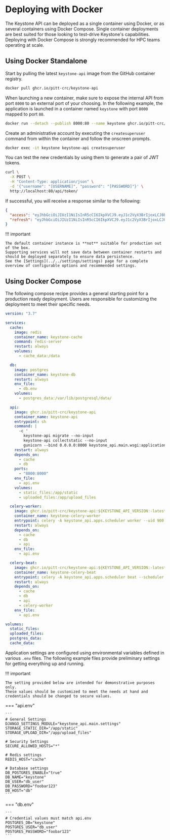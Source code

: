 # Deploying with Docker

The Keystone API can be deployed as a single container using Docker, or as several containers using Docker Compose.
Single container deployments are best suited for those looking to test-drive Keystone's capabilities.
Deploying with Docker Compose is strongly recommended for HPC teams operating at scale.

## Using Docker Standalone

Start by pulling the latest `keystone-api` image from the GitHub container registry.

```bash
docker pull ghcr.io/pitt-crc/keystone-api
```

When launching a new container, make sure to expose the internal API from port `8000` to an external port of your choosing.
In the following example, the application is launched in a container named `keystone` with port `8000` mapped to port `80`.

```bash
docker run --detach --publish 8000:80 --name keystone ghcr.io/pitt-crc/keystone-api
```

Create an administrative account by executing the `createsuperuser` command from within the container and follow the onscreen prompts.

```bash
docker exec -it keystone keystone-api createsuperuser
```

You can test the new credentials by using them to generate a pair of JWT tokens.

```bash
curl \
  -X POST \
  -H "Content-Type: application/json" \
  -d '{"username": "[USERNAME]", "password": "[PASSWORD]"}' \
  http://localhost:80/api/token/
```

If successful, you will receive a response similar to the following:

```json
{
  "access": "eyJhbGciOiJIUzI1NiIsInR5cCI6IkpXVCJ9.eyJ1c2VyX3BrIjoxLCJ0b2tlbl90eXBlIjoiYWNjZXNzIiwiY29sZF9zdHVmZiI6IuKYgyIsImV4cCI6MTIzNDU2LCJqdGkiOiJmZDJmOWQ1ZTFhN2M0MmU4OTQ5MzVlMzYyYmNhOGJjYSJ9.NHlztMGER7UADHZJlxNG0WSi22a2KaYSfd1S-AuT7lU",
  "refresh": "eyJhbGciOiJIUzI1NiIsInR5cCI6IkpXVCJ9.eyJ1c2VyX3BrIjoxLCJ0b2tlbl90eXBlIjoicmVmcmVzaCIsImNvbGRfc3R1ZmYiOiLimIMiLCJleHAiOjIzNDU2NywianRpIjoiZGUxMmY0ZTY3MDY4NDI3ODg5ZjE1YWMyNzcwZGEwNTEifQ.aEoAYkSJjoWH1boshQAaTkf8G3yn0kapko6HFRt7Rh4"
}
```

!!! important

    The default container instance is **not** suitable for production out of the box.
    Supporting services will not save data between container restarts and should be deployed separately to ensure data persistence. 
    See the [Settings](../../settings/settings) page for a complete overview of configurable options and recommended settings.

## Using Docker Compose

The following compose recipe provides a general starting point for a production ready deployment.
Users are responsible for customizing the deployment to meet their specific needs.

```yaml
version: "3.7"

services:
  cache:
    image: redis
    container_name: keystone-cache
    command: redis-server
    restart: always
    volumes:
      - cache_data:/data

  db:
    image: postgres
    container_name: keystone-db
    restart: always
    env_file:
      - db.env
    volumes:
      - postgres_data:/var/lib/postgresql/data/

  api:
    image: ghcr.io/pitt-crc/keystone-api
    container_name: keystone-api
    entrypoint: sh
    command: |
      -c '
        keystone-api migrate --no-input
        keystone-api collectstatic --no-input
        gunicorn --bind 0.0.0.0:8000 keystone_api.main.wsgi:application'
    restart: always
    depends_on:
      - cache
      - db
    ports:
      - "8000:8000"
    env_file:
      - api.env
    volumes:
      - static_files:/app/static
      - uploaded_files:/app/upload_files

  celery-worker:
    image: ghcr.io/pitt-crc/keystone-api:${KEYSTONE_API_VERSION:-latest}
    container_name: keystone-celery-worker
    entrypoint: celery -A keystone_api.apps.scheduler worker --uid 900
    restart: always
    depends_on:
      - cache
      - db
      - api
    env_file:
      - api.env

  celery-beat:
    image: ghcr.io/pitt-crc/keystone-api:${KEYSTONE_API_VERSION:-latest}
    container_name: keystone-celery-beat
    entrypoint: celery -A keystone_api.apps.scheduler beat --scheduler django_celery_beat.schedulers:DatabaseScheduler --uid 900
    restart: always
    depends_on:
      - cache
      - db
      - api
      - celery-worker
    env_file:
      - api.env

volumes:
  static_files:
  uploaded_files:
  postgres_data:
  cache_data:
```

Application settings are configured using environmental variables defined in various `.env` files.
The following example files provide preliminary settings for getting everything up and running.

!!! important

    The setting provided below are intended for demonstrative purposes only.
    These values should be customized to meet the needs at hand and credentials should be changed to secure values.

=== "api.env"

    ```
    # General Settings
    DJANGO_SETTINGS_MODULE="keystone_api.main.settings"
    STORAGE_STATIC_DIR="/app/static"
    STORAGE_UPLOAD_DIR="/app/upload_files"
    
    # Security Settings
    SECURE_ALLOWED_HOSTS="*"
    
    # Redis settings
    REDIS_HOST="cache"
    
    # Database settings
    DB_POSTGRES_ENABLE="true"
    DB_NAME="keystone"
    DB_USER="db_user"
    DB_PASSWORD="foobar123"
    DB_HOST="db"
    ```

=== "db.env"

    ```
    # Credential values must match api.env
    POSTGRES_DB="keystone"
    POSTGRES_USER="db_user"
    POSTGRES_PASSWORD="foobar123"
    ```
